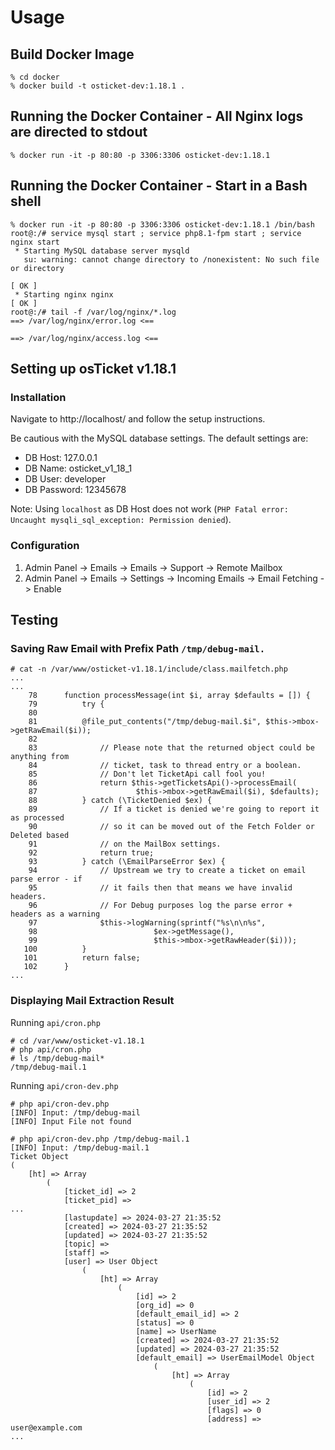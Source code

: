# Usage

## Build Docker Image

```
% cd docker
% docker build -t osticket-dev:1.18.1 . 
```

## Running the Docker Container - All Nginx logs are directed to stdout

```
% docker run -it -p 80:80 -p 3306:3306 osticket-dev:1.18.1
```

## Running the Docker Container - Start in a Bash shell

```
% docker run -it -p 80:80 -p 3306:3306 osticket-dev:1.18.1 /bin/bash
root@:/# service mysql start ; service php8.1-fpm start ; service nginx start
 * Starting MySQL database server mysqld
   su: warning: cannot change directory to /nonexistent: No such file or directory
                                                                                    [ OK ]
 * Starting nginx nginx                                                             [ OK ]
root@:/# tail -f /var/log/nginx/*.log
==> /var/log/nginx/error.log <==

==> /var/log/nginx/access.log <==

```

## Setting up osTicket v1.18.1

### Installation

Navigate to http://localhost/ and follow the setup instructions.

Be cautious with the MySQL database settings. The default settings are:

  - DB Host: 127.0.0.1
  - DB Name: osticket_v1_18_1
  - DB User: developer
  - DB Password: 12345678

Note: Using `localhost` as DB Host does not work (`PHP Fatal error: Uncaught mysqli_sql_exception: Permission denied`).

### Configuration

1. Admin Panel -> Emails -> Emails -> Support -> Remote Mailbox
2. Admin Panel -> Emails -> Settings -> Incoming Emails -> Email Fetching -> Enable

## Testing

### Saving Raw Email with Prefix Path `/tmp/debug-mail.`

```
# cat -n /var/www/osticket-v1.18.1/include/class.mailfetch.php 
...
...
    78	    function processMessage(int $i, array $defaults = []) {
    79	        try {
    80	
    81		    @file_put_contents("/tmp/debug-mail.$i", $this->mbox->getRawEmail($i));
    82	
    83	            // Please note that the returned object could be anything from
    84	            // ticket, task to thread entry or a boolean.
    85	            // Don't let TicketApi call fool you!
    86	            return $this->getTicketsApi()->processEmail(
    87	                    $this->mbox->getRawEmail($i), $defaults);
    88	        } catch (\TicketDenied $ex) {
    89	            // If a ticket is denied we're going to report it as processed
    90	            // so it can be moved out of the Fetch Folder or Deleted based
    91	            // on the MailBox settings.
    92	            return true;
    93	        } catch (\EmailParseError $ex) {
    94	            // Upstream we try to create a ticket on email parse error - if
    95	            // it fails then that means we have invalid headers.
    96	            // For Debug purposes log the parse error + headers as a warning
    97	            $this->logWarning(sprintf("%s\n\n%s",
    98	                        $ex->getMessage(),
    99	                        $this->mbox->getRawHeader($i)));
   100	        }
   101	        return false;
   102	    }
...
```

### Displaying Mail Extraction Result

Running `api/cron.php`

```
# cd /var/www/osticket-v1.18.1
# php api/cron.php
# ls /tmp/debug-mail*  
/tmp/debug-mail.1
```

Running `api/cron-dev.php`

```
# php api/cron-dev.php 
[INFO] Input: /tmp/debug-mail
[INFO] Input File not found

# php api/cron-dev.php /tmp/debug-mail.1
[INFO] Input: /tmp/debug-mail.1
Ticket Object
(
    [ht] => Array
        (
            [ticket_id] => 2
            [ticket_pid] => 
...
            [lastupdate] => 2024-03-27 21:35:52
            [created] => 2024-03-27 21:35:52
            [updated] => 2024-03-27 21:35:52
            [topic] => 
            [staff] => 
            [user] => User Object
                (
                    [ht] => Array
                        (
                            [id] => 2
                            [org_id] => 0
                            [default_email_id] => 2
                            [status] => 0
                            [name] => UserName
                            [created] => 2024-03-27 21:35:52
                            [updated] => 2024-03-27 21:35:52
                            [default_email] => UserEmailModel Object
                                (
                                    [ht] => Array
                                        (
                                            [id] => 2
                                            [user_id] => 2
                                            [flags] => 0
                                            [address] => user@example.com
...
```

